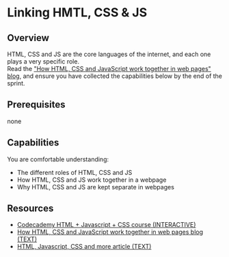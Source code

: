 # Linking HMTL, CSS & JS 

## Overview 
HTML, CSS and JS are the core languages of the internet, and each one plays a very specific role.  
Read the ["How HTML, CSS and JavaScript work together in web pages" blog](http://webdesignfromscratch.com/html-css/how-html-css-js-work-together/), and ensure you have collected the capabilities below by the end of the sprint.

## Prerequisites 
none

## Capabilities
You are comfortable understanding:

- The different roles of HTML, CSS and JS
- How HTML, CSS and JS work together in a webpage
- Why HTML, CSS and JS are kept separate in webpages

## Resources 
- [Codecademy HTML + Javascript + CSS course (INTERACTIVE)](https://www.codecademy.com/courses/html-javascript-css/0/1)
- [How HTML, CSS and JavaScript work together in web pages blog (TEXT)](http://webdesignfromscratch.com/html-css/how-html-css-js-work-together/)
- [HTML, Javascript, CSS and more article (TEXT)](http://www.20thingsilearned.com/en-US/html/1)
